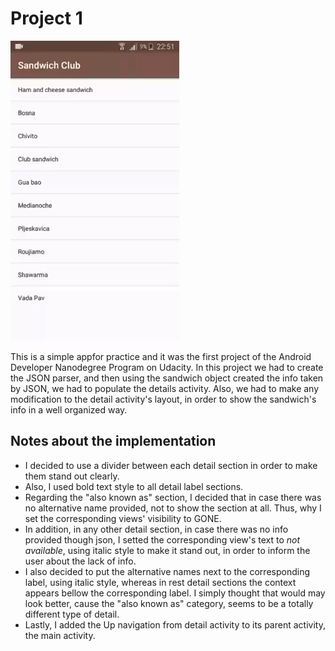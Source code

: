 # Project 1

![Alt Text](https://github.com/NasiaKouts/Sandwich-Android-App/blob/master/assets/recording.gif)

This is a simple appfor practice and it was the first project of the Android Developer Nanodegree Program on Udacity. In this project we had to create the JSON parser, and then using the sandwich object created the info taken by JSON, we had to populate the details activity. Also, we had to make any modification to the detail activity's layout, in order to show the sandwich's info in a well organized way.

## Notes about the implementation

- I decided to use a divider between each detail section in order to make them stand out clearly.
- Also, I used bold text style to all detail label sections.
- Regarding the "also known as" section, I decided that in case there was no alternative name provided, not to show the section at all. Thus, why I set the corresponding views' visibility to GONE.
- In addition, in any other detail section, in case there was no info provided though json, I setted the corresponding view's text to _not available_, using italic style to make it stand out, in order to inform the user about the lack of info.
- I also decided to put the alternative names next to the corresponding label, using italic style, whereas in rest detail sections the context appears bellow the corresponding label. I simply thought that would may look better, cause the "also known as" category, seems to be a totally different type of detail.
- Lastly, I added the Up navigation from detail activity to its parent activity, the main activity.
